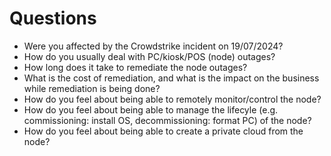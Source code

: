 # Questions
* Were you affected by the Crowdstrike incident on 19/07/2024? 
* How do you usually deal with PC/kiosk/POS (node) outages?
* How long does it take to remediate the node outages?
* What is the cost of remediation, and what is the impact on the business while remediation is being done?
* How do you feel about being able to remotely monitor/control the node?
* How do you feel about being able to manage the lifecyle (e.g. commissioning: install OS, decommissioning: format PC) of the node?
* How do you feel about being able to create a private cloud from the node?
